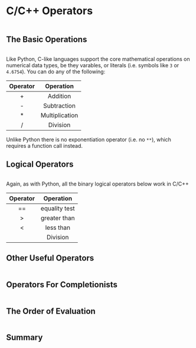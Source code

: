 # C/C++ Operators
```{index} operators
```

## The Basic Operations
```{index} operators: basic
```

Like Python, C-like languages support the core mathematical operations on numerical data types, be they varables, or literals (i.e. symbols like `3` or `4.6754`). You can do any of the following:


|Operator| Operation |
|:------:|:---------:|
|   +    |  Addition |
|   -    | Subtraction|
|   *    | Multiplication|
|   /    | Division   |

Unlike Python there is no exponentiation operator (i.e. no `**`), which requires a function call instead.

## Logical Operators
```{index} operators: logical
```

Again, as with Python, all the binary logical operators below work in C/C++

|Operator| Operation |
|:------:|:---------:|
|   ==   |  equality test |
|   >    | greater than|
|   <    | less than|
|       | Division   |

## Other Useful Operators
```{index} operators: other
```

## Operators For Completionists
```{index} operators: advanced
```

## The Order of Evaluation
```{index} evaluation order
```

## Summary